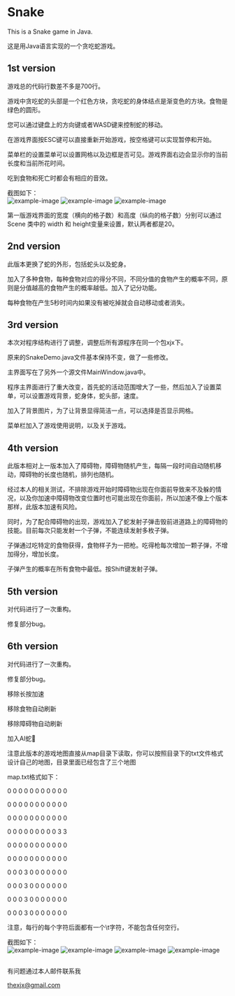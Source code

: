 # Snake
This is a Snake game in Java.

这是用Java语言实现的一个贪吃蛇游戏。

## 1st version
游戏总的代码行数差不多是700行。  

游戏中贪吃蛇的头部是一个红色方块，贪吃蛇的身体结点是渐变色的方块。食物是绿色的圆形。  

您可以通过键盘上的方向键或者WASD键来控制蛇的移动。  

在游戏界面按ESC键可以直接重新开始游戏，按空格键可以实现暂停和开始。  

菜单栏的设置菜单可以设置网格以及边框是否可见。游戏界面右边会显示你的当前长度和当前所花时间。  

吃到食物和死亡时都会有相应的音效。  

截图如下：  
![example-image](https://github.com/njuxjx/Snake/blob/master/1st_version/screenshots/Snipaste_2020-12-15_14-52-24.png)
![example-image](https://github.com/njuxjx/Snake/blob/master/1st_version/screenshots/Snipaste_2020-12-15_14-53-12.png)
![example-image](https://github.com/njuxjx/Snake/blob/master/1st_version/screenshots/Snipaste_2020-12-15_14-54-01.png)

第一版游戏界面的宽度（横向的格子数）和高度（纵向的格子数）分别可以通过 Scene 类中的 width 和 height变量来设置，默认两者都是20。  


## 2nd version
此版本更换了蛇的外形，包括蛇头以及蛇身。  

加入了多种食物，每种食物对应的得分不同，不同分值的食物产生的概率不同，原则是分值越高的食物产生的概率越低。加入了记分功能。  

每种食物在产生5秒时间内如果没有被吃掉就会自动移动或者消失。  



## 3rd version
本次对程序结构进行了调整，调整后所有源程序在同一个包xjx下。  

原来的SnakeDemo.java文件基本保持不变，做了一些修改。  

主界面写在了另外一个源文件MainWindow.java中。  

程序主界面进行了重大改变，首先蛇的活动范围增大了一些，然后加入了设置菜单，可以设置游戏背景，蛇身体，蛇头部，速度。  

加入了背景图片，为了让背景显得简洁一点，可以选择是否显示网格。  

菜单栏加入了游戏使用说明，以及关于游戏。  


## 4th version
此版本相对上一版本加入了障碍物，障碍物随机产生，每隔一段时间自动随机移动，障碍物的长度也随机，排列也随机。  

经过本人的相关测试，不排除游戏开始时障碍物出现在你面前导致来不及躲的情况，以及你加速中障碍物改变位置时也可能出现在你面前，所以加速不像上个版本那样，此版本加速有风险。  

同时，为了配合障碍物的出现，游戏加入了蛇发射子弹击毁前进道路上的障碍物的技能。目前每次只能发射一个子弹，不能连续发射多枚子弹。  

子弹通过吃特定的食物获得，食物样子为一把枪。吃得枪每次增加一颗子弹，不增加得分，增加长度。  

子弹产生的概率在所有食物中最低。按Shift键发射子弹。  

## 5th version
对代码进行了一次重构。  

修复部分bug。 

## 6th version
对代码进行了一次重构。

修复部分bug。  

移除长按加速  

移除食物自动刷新  

移除障碍物自动刷新  

加入AI蛇🐍  

注意此版本的游戏地图直接从map目录下读取，你可以按照目录下的txt文件格式设计自己的地图，目录里面已经包含了三个地图  

map.txt格式如下：  

0	0	0	0	0	0	0	0	0	0	0	  

0	0	0	0	0	0	0	0	0	0	0	  

0	0	0	0	0	0	0	0	0	0	0	  

0	0	0	0	0	0	0	0	0	3	3	  

0	0	0	0	0	0	0	0	0	0	0	  

0	0	0	0	0	0	0	0	0	0	0	  

0	0	0	3	0	0	0	0	0	0	0	  

0	0	0	3	0	0	0	0	0	0	0	  

0	0	0	3	0	0	0	0	0	0	0	  

0	0	0	3	0	0	0	0	0	0	0	  

注意，每行的每个字符后面都有一个\t字符，不能包含任何空行。  


截图如下：  
![example-image](https://github.com/njuxjx/Snake/blob/master/6th_version/screenshots/Snipaste_2020-12-15_21-00-56.png)
![example-image](https://github.com/njuxjx/Snake/blob/master/6th_version/screenshots/Snipaste_2020-12-15_21-01-48.png)
![example-image](https://github.com/njuxjx/Snake/blob/master/6th_version/screenshots/Snipaste_2020-12-15_21-02-14.png)
![example-image](https://github.com/njuxjx/Snake/blob/master/6th_version/screenshots/Snipaste_2020-12-15_21-03-00.png)

##
有问题通过本人邮件联系我  

thexjx@gmail.com
